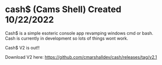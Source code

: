 # cash$ (Cams Shell) Created 10/22/2022
Cash$ is a simple esoteric console app revamping windows cmd or bash. Cash is currently in development so lots of things wont work.



Cash$ V2 is out!!

Download V2 here:
https://github.com/cmarshalldev/cash/releases/tag/v2.1
